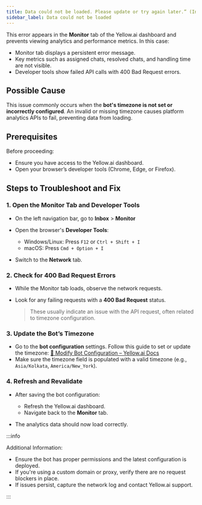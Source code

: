```yaml
---
title: Data could not be loaded. Please update or try again later.” (Inbox Monitor page)
sidebar_label: Data could not be loaded 
---
```



This error appears in the **Monitor** tab of the Yellow\.ai dashboard and prevents viewing analytics and performance metrics. In this case:

* Monitor tab displays a persistent error message.
* Key metrics such as assigned chats, resolved chats, and handling time are not visible.
* Developer tools show failed API calls with 400 Bad Request errors.


## Possible Cause

This issue commonly occurs when the **bot's timezone is not set or incorrectly configured**. An invalid or missing timezone causes platform analytics APIs to fail, preventing data from loading.


## Prerequisites

Before proceeding:

* Ensure you have access to the Yellow\.ai dashboard.
* Open your browser’s developer tools (Chrome, Edge, or Firefox).


## Steps to Troubleshoot and Fix

### 1. Open the Monitor Tab and Developer Tools

* On the left navigation bar, go to **Inbox** > **Monitor**
* Open the browser's **Developer Tools**:

  * Windows/Linux: Press `F12` or `Ctrl + Shift + I`
  * macOS: Press `Cmd + Option + I`
* Switch to the **Network** tab.

### 2. Check for 400 Bad Request Errors

* While the Monitor tab loads, observe the network requests.
* Look for any failing requests with a **400 Bad Request** status.

  > These usually indicate an issue with the API request, often related to timezone configuration.

### 3. Update the Bot’s Timezone

* Go to the **bot configuration** settings. Follow this guide to set or update the timezone:
  [🔗 Modify Bot Configuration – Yellow.ai Docs](https://docs.yellow.ai/docs/platform_concepts/Getting%20Started/modify-bot-configuration#addupdate-ai-agent-information)
* Make sure the timezone field is populated with a valid timezone (e.g., `Asia/Kolkata`, `America/New_York`).

### 4. Refresh and Revalidate

* After saving the bot configuration:

  * Refresh the Yellow\.ai dashboard.
  * Navigate back to the **Monitor** tab.
* The analytics data should now load correctly.


:::info

Additional Information:
* Ensure the bot has proper permissions and the latest configuration is deployed.
* If you're using a custom domain or proxy, verify there are no request blockers in place.
* If issues persist, capture the network log and contact Yellow\.ai support.

:::